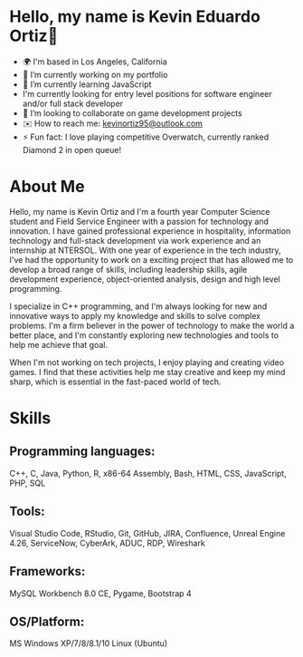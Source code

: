 # Hello, my name is Kevin Eduardo Ortiz👋

<!--
**kortiz21/kortiz21** is a ✨ _special_ ✨ repository because its `README.md` (this file) appears on your GitHub profile.
-->
- 🌍 I'm based in Los Angeles, California
- 🚀 I’m currently working on my portfolio
- 🧠 I’m currently learning JavaScript
- I'm currently looking for entry level positions for software engineer and/or full stack developer
- 🤝 I’m looking to collaborate on game development projects
- ✉️ How to reach me: kevinortiz95@outlook.com
- ⚡ Fun fact: I love playing competitive Overwatch, currently ranked Diamond 2 in open queue!

# About Me
Hello, my name is Kevin Ortiz and I'm a fourth year Computer Science student and Field Service Engineer with a passion for technology and innovation. I have gained professional experience in hospitality, information technology and full-stack development via work experience and an internship at NTERSOL. With one year of experience in the tech industry, I've had the opportunity to work on a exciting project that has allowed me to develop a broad range of skills, including leadership skills, agile development experience, object-oriented analysis, design and high level programming.

I specialize in C++ programming, and I'm always looking for new and innovative ways to apply my knowledge and skills to solve complex problems. I'm a firm believer in the power of technology to make the world a better place, and I'm constantly exploring new technologies and tools to help me achieve that goal.

When I'm not working on tech projects, I enjoy playing and creating video games. I find that these activities help me stay creative and keep my mind sharp, which is essential in the fast-paced world of tech.

# Skills
## Programming languages:

C++, C, Java, Python, R, x86-64 Assembly, Bash, HTML, CSS, JavaScript, PHP, SQL

## Tools:
Visual Studio Code, RStudio, Git, GitHub, JIRA, Confluence, Unreal Engine 4.26, ServiceNow, CyberArk, ADUC, RDP, Wireshark

## Frameworks:
MySQL Workbench 8.0 CE, Pygame, Bootstrap 4

## OS/Platform:
MS Windows XP/7/8/8.1/10
Linux (Ubuntu)
